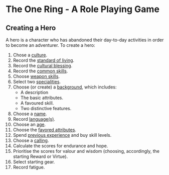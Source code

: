 # The One Ring - A Role Playing Game

## Creating a Hero

A hero is a character who has abandoned their day-to-day activities in order to become an adventurer.  To create a hero:

1. Chose a [culture](cultures.md).
2. Record the [standard of living](standard-of-living.md).
3. Record the [cultural blessing](cultural-blessing.md).  
4. Record the [common skills](common-skill-list.md). 
5. Choose [weapon skills](weapon-skill-list.md).
6. Select two [specialities](specialities.md).
7. Choose (or create) a [background](background.md), which includes:
   * A description
   * The basic attributes.
   * A favoured skill.
   * Two distinctive features. 
8. Choose a [name](names.md).
9. Record [language(s)](languages.md).
10. Choose an [age](age.md).
11. Choose the [favored attributes](favored-attributes.md).
12. Spend [previous experience](previous-experience.md) and buy skill levels.
13. Choose a [calling](callings.md).
14. Calculate the scores for endurance and hope. 
15. Prioritise the scores for valour and wisdom (choosing, accordingly, the starting Reward or Virtue).
17. Select starting gear.
18. Record fatigue.


